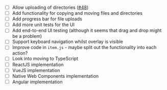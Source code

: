 - [ ] Allow uploading of directories ([#48](https://github.com/dom111/webdav-js/issues/48))
- [ ] Add functionality for copying and moving files and directories
- [ ] Add progress bar for file uploads
- [ ] Add more unit tests for the UI
- [ ] Add end-to-end UI testing (although it seems that drag and drop might be a problem)
- [ ] Support keyboard navigation whilst overlay is visible
- [ ] Improve code in `item.js` - maybe split out the functionality into each action?
- [ ] Look into moving to TypeScript
- [ ] ReactJS implementation
- [ ] VueJS implementation
- [ ] Native Web Components implementation
- [ ] Angular implementation